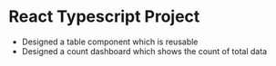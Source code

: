 # React Typescript Project

- Designed a table component which is reusable
- Designed a count dashboard which shows the count of total data
